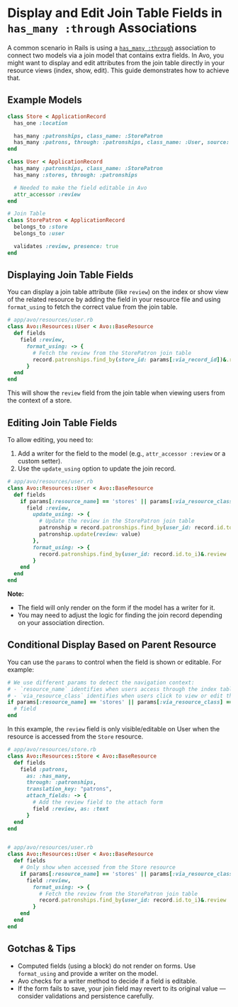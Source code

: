 # Display and Edit Join Table Fields in `has_many :through` Associations

A common scenario in Rails is using a [`has_many :through`](../associations/has_many#has-many-through) association to connect two models via a join model that contains extra fields. In Avo, you might want to display and edit attributes from the join table directly in your resource views (index, show, edit). This guide demonstrates how to achieve that.

## Example Models

```ruby
class Store < ApplicationRecord
  has_one :location

  has_many :patronships, class_name: :StorePatron
  has_many :patrons, through: :patronships, class_name: :User, source: :user
end

class User < ApplicationRecord
  has_many :patronships, class_name: :StorePatron
  has_many :stores, through: :patronships

  # Needed to make the field editable in Avo
  attr_accessor :review
end

# Join Table
class StorePatron < ApplicationRecord
  belongs_to :store
  belongs_to :user

  validates :review, presence: true
end
```

## Displaying Join Table Fields

You can display a join table attribute (like `review`) on the index or show view of the related resource by adding the field in your resource file and using `format_using` to fetch the correct value from the join table.

```ruby
# app/avo/resources/user.rb
class Avo::Resources::User < Avo::BaseResource
  def fields
    field :review,
      format_using: -> {
        # Fetch the review from the StorePatron join table
        record.patronships.find_by(store_id: params[:via_record_id])&.review
      }
  end
end
```

This will show the `review` field from the join table when viewing users from the context of a store.

## Editing Join Table Fields

To allow editing, you need to:

1. Add a writer for the field to the model (e.g., `attr_accessor :review` or a custom setter).
2. Use the `update_using` option to update the join record.

```ruby
# app/avo/resources/user.rb
class Avo::Resources::User < Avo::BaseResource
  def fields
    if params[:resource_name] == 'stores' || params[:via_resource_class] == 'Avo::Resources::Store'
      field :review,
        update_using: -> {
          # Update the review in the StorePatron join table
          patronship = record.patronships.find_by(user_id: record.id.to_i)
          patronship.update(review: value)
        },
        format_using: -> {
          record.patronships.find_by(user_id: record.id.to_i)&.review
        }
    end
  end
end
```

**Note:**
- The field will only render on the form if the model has a writer for it.
- You may need to adjust the logic for finding the join record depending on your association direction.

## Conditional Display Based on Parent Resource

You can use the `params` to control when the field is shown or editable. For example:

```ruby
# We use different params to detect the navigation context:
# - `resource_name` identifies when users access through the index table
# - `via_resource_class` identifies when users click to view or edit the resource
if params[:resource_name] == 'stores' || params[:via_resource_class] == 'Avo::Resources::Store'
  # field
end
```

In this example, the `review` field is only visible/editable on User when the resource is accessed from the `Store` resource.

```ruby
# app/avo/resources/store.rb
class Avo::Resources::Store < Avo::BaseResource
  def fields
    field :patrons,
      as: :has_many,
      through: :patronships,
      translation_key: "patrons",
      attach_fields: -> {
        # Add the review field to the attach form
        field :review, as: :text
      }
  end
end


# app/avo/resources/user.rb
class Avo::Resources::User < Avo::BaseResource
  def fields
    # Only show when accessed from the Store resource
    if params[:resource_name] == 'stores' || params[:via_resource_class] == 'Avo::Resources::Store'
      field :review,
        format_using: -> {
          # Fetch the review from the StorePatron join table
          record.patronships.find_by(user_id: record.id.to_i)&.review
        }
    end
  end
end
```

## Gotchas & Tips

- Computed fields (using a block) do not render on forms. Use `format_using` and provide a writer on the model.
- Avo checks for a writer method to decide if a field is editable.
- If the form fails to save, your join field may revert to its original value — consider validations and persistence carefully.
